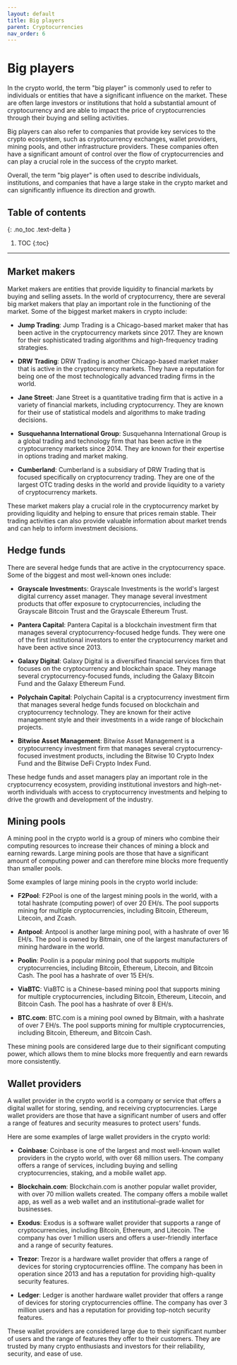 ```yaml
---
layout: default
title: Big players
parent: Cryptocurrencies
nav_order: 6
---
```


# Big players

In the crypto world, the term "big player" is commonly used to refer to individuals or entities that have a significant influence on the market. These are often large investors or institutions that hold a substantial amount of cryptocurrency and are able to impact the price of cryptocurrencies through their buying and selling activities.

Big players can also refer to companies that provide key services to the crypto ecosystem, such as cryptocurrency exchanges, wallet providers, mining pools, and other infrastructure providers. These companies often have a significant amount of control over the flow of cryptocurrencies and can play a crucial role in the success of the crypto market.

Overall, the term "big player" is often used to describe individuals, institutions, and companies that have a large stake in the crypto market and can significantly influence its direction and growth.

## Table of contents
{: .no_toc .text-delta }

1. TOC
{:toc}

---

## Market makers
Market makers are entities that provide liquidity to financial markets by buying and selling assets. In the world of cryptocurrency, there are several big market makers that play an important role in the functioning of the market. Some of the biggest market makers in crypto include:

* **Jump Trading**: Jump Trading is a Chicago-based market maker that has been active in the cryptocurrency markets since 2017. They are known for their sophisticated trading algorithms and high-frequency trading strategies.

* **DRW Trading**: DRW Trading is another Chicago-based market maker that is active in the cryptocurrency markets. They have a reputation for being one of the most technologically advanced trading firms in the world.

* **Jane Street**: Jane Street is a quantitative trading firm that is active in a variety of financial markets, including cryptocurrency. They are known for their use of statistical models and algorithms to make trading decisions.

* **Susquehanna International Group**: Susquehanna International Group is a global trading and technology firm that has been active in the cryptocurrency markets since 2014. They are known for their expertise in options trading and market making.

* **Cumberland**: Cumberland is a subsidiary of DRW Trading that is focused specifically on cryptocurrency trading. They are one of the largest OTC trading desks in the world and provide liquidity to a variety of cryptocurrency markets.

These market makers play a crucial role in the cryptocurrency market by providing liquidity and helping to ensure that prices remain stable. Their trading activities can also provide valuable information about market trends and can help to inform investment decisions.

## Hedge funds
There are several hedge funds that are active in the cryptocurrency space. Some of the biggest and most well-known ones include:

* **Grayscale Investment**s: Grayscale Investments is the world's largest digital currency asset manager. They manage several investment products that offer exposure to cryptocurrencies, including the Grayscale Bitcoin Trust and the Grayscale Ethereum Trust.

* **Pantera Capital**: Pantera Capital is a blockchain investment firm that manages several cryptocurrency-focused hedge funds. They were one of the first institutional investors to enter the cryptocurrency market and have been active since 2013.

* **Galaxy Digital**: Galaxy Digital is a diversified financial services firm that focuses on the cryptocurrency and blockchain space. They manage several cryptocurrency-focused funds, including the Galaxy Bitcoin Fund and the Galaxy Ethereum Fund.

* **Polychain Capital**: Polychain Capital is a cryptocurrency investment firm that manages several hedge funds focused on blockchain and cryptocurrency technology. They are known for their active management style and their investments in a wide range of blockchain projects.

* **Bitwise Asset Management**: Bitwise Asset Management is a cryptocurrency investment firm that manages several cryptocurrency-focused investment products, including the Bitwise 10 Crypto Index Fund and the Bitwise DeFi Crypto Index Fund.

These hedge funds and asset managers play an important role in the cryptocurrency ecosystem, providing institutional investors and high-net-worth individuals with access to cryptocurrency investments and helping to drive the growth and development of the industry.

## Mining pools
A mining pool in the crypto world is a group of miners who combine their computing resources to increase their chances of mining a block and earning rewards. Large mining pools are those that have a significant amount of computing power and can therefore mine blocks more frequently than smaller pools.

Some examples of large mining pools in the crypto world include:

* **F2Pool**: F2Pool is one of the largest mining pools in the world, with a total hashrate (computing power) of over 20 EH/s. The pool supports mining for multiple cryptocurrencies, including Bitcoin, Ethereum, Litecoin, and Zcash.

* **Antpool**: Antpool is another large mining pool, with a hashrate of over 16 EH/s. The pool is owned by Bitmain, one of the largest manufacturers of mining hardware in the world.

* **Poolin**: Poolin is a popular mining pool that supports multiple cryptocurrencies, including Bitcoin, Ethereum, Litecoin, and Bitcoin Cash. The pool has a hashrate of over 15 EH/s.

* **ViaBTC**: ViaBTC is a Chinese-based mining pool that supports mining for multiple cryptocurrencies, including Bitcoin, Ethereum, Litecoin, and Bitcoin Cash. The pool has a hashrate of over 8 EH/s.

* **BTC.com**: BTC.com is a mining pool owned by Bitmain, with a hashrate of over 7 EH/s. The pool supports mining for multiple cryptocurrencies, including Bitcoin, Ethereum, and Bitcoin Cash.

These mining pools are considered large due to their significant computing power, which allows them to mine blocks more frequently and earn rewards more consistently.

## Wallet providers
A wallet provider in the crypto world is a company or service that offers a digital wallet for storing, sending, and receiving cryptocurrencies. Large wallet providers are those that have a significant number of users and offer a range of features and security measures to protect users' funds.

Here are some examples of large wallet providers in the crypto world:

* **Coinbase**: Coinbase is one of the largest and most well-known wallet providers in the crypto world, with over 68 million users. The company offers a range of services, including buying and selling cryptocurrencies, staking, and a mobile wallet app.

* **Blockchain.com**: Blockchain.com is another popular wallet provider, with over 70 million wallets created. The company offers a mobile wallet app, as well as a web wallet and an institutional-grade wallet for businesses.

* **Exodus**: Exodus is a software wallet provider that supports a range of cryptocurrencies, including Bitcoin, Ethereum, and Litecoin. The company has over 1 million users and offers a user-friendly interface and a range of security features.

* **Trezor**: Trezor is a hardware wallet provider that offers a range of devices for storing cryptocurrencies offline. The company has been in operation since 2013 and has a reputation for providing high-quality security features.

* **Ledger**: Ledger is another hardware wallet provider that offers a range of devices for storing cryptocurrencies offline. The company has over 3 million users and has a reputation for providing top-notch security features.

These wallet providers are considered large due to their significant number of users and the range of features they offer to their customers. They are trusted by many crypto enthusiasts and investors for their reliability, security, and ease of use.
